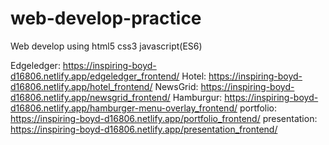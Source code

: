 # web-develop-practice
Web develop using html5 css3 javascript(ES6)

Edgeledger: https://inspiring-boyd-d16806.netlify.app/edgeledger_frontend/
Hotel: https://inspiring-boyd-d16806.netlify.app/hotel_frontend/
NewsGrid: https://inspiring-boyd-d16806.netlify.app/newsgrid_frontend/
Hamburgur: https://inspiring-boyd-d16806.netlify.app/hamburger-menu-overlay_frontend/
portfolio: https://inspiring-boyd-d16806.netlify.app/portfolio_frontend/
presentation: https://inspiring-boyd-d16806.netlify.app/presentation_frontend/
